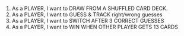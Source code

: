 1. As a PLAYER, I want to DRAW FROM A SHUFFLED CARD DECK.
2. As a PLAYER, I want to GUESS & TRACK right/wrong guesses
3. As a PLAYER, I want to SWITCH AFTER 3 CORRECT GUESSES
4. As a PLAYER, I want to WIN WHEN OTHER PLAYER GETS 13 CARDS
